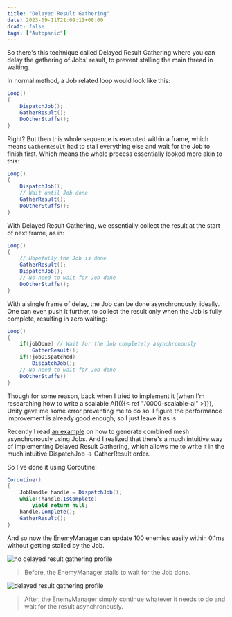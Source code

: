 ```yaml
---
title: "Delayed Result Gathering"
date: 2023-09-11T21:09:11+08:00
draft: false
tags: ["Autopanic"]
---
```


So there's this technique called Delayed Result Gathering where you can delay the gathering of Jobs' result, to prevent stalling the main thread in waiting.

In normal method, a Job related loop would look like this:

```C#
Loop()
{
    DispatchJob();
    GatherResult();
    DoOtherStuffs();
}
```

Right? But then this whole sequence is executed within a frame, which means `GatherResult` had to stall everything else and wait for the Job to finish first. Which means the whole process essentially looked more akin to this:

```C#
Loop()
{
    DispatchJob();
    // Wait until Job done
    GatherResult();
    DoOtherStuffs();
}
```

With Delayed Result Gathering, we essentially collect the result at the start of next frame, as in:

```C#
Loop()
{
    // Hopefully the Job is done
    GatherResult();
    DispatchJob();
    // No need to wait for Job done
    DoOtherStuffs();
}
```

With a single frame of delay, the Job can be done asynchronously, ideally. One can even push it further, to collect the result only when the Job is fully complete, resulting in zero waiting:

```C#
Loop()
{
    if(jobDone) // Wait for the Job completely asynchronously
        GatherResult();
    if(!jobDispatched)
        DispatchJob();
    // No need to wait for Job done
    DoOtherStuffs()
}
```

Though for some reason, back when I tried to implement it [when I'm researching how to write a scalable AI]({{< ref "/0000-scalable-ai" >}}), Unity gave me some error preventing me to do so. I figure the performance improvement is already good enough, so I just leave it as is.

Recently I read [an example](https://github.com/simplestargame/SimpleMeshChunkSample) on how to generate combined mesh asynchronously using Jobs. And I realized that there's a much intuitive way of implementing Delayed Result Gathering, which allows me to write it in the much intuitive DispatchJob -> GatherResult order.

So I've done it using Coroutine:

```C#
Coroutine()
{
    JobHandle handle = DispatchJob();
    while(!handle.IsComplete)
        yield return null;
    handle.Complete();
    GatherResult();
}
```

And so now the EnemyManager can update 100 enemies easily within 0.1ms without getting stalled by the Job.

![no delayed result gathering profile](/images/posts/autopanic-devlog/0023/1.png)

> Before, the EnemyManager stalls to wait for the Job done.

![delayed result gathering profile](/images/posts/autopanic-devlog/0023/2.png)

> After, the EnemyManager simply continue whatever it needs to do and wait for the result asynchronously.